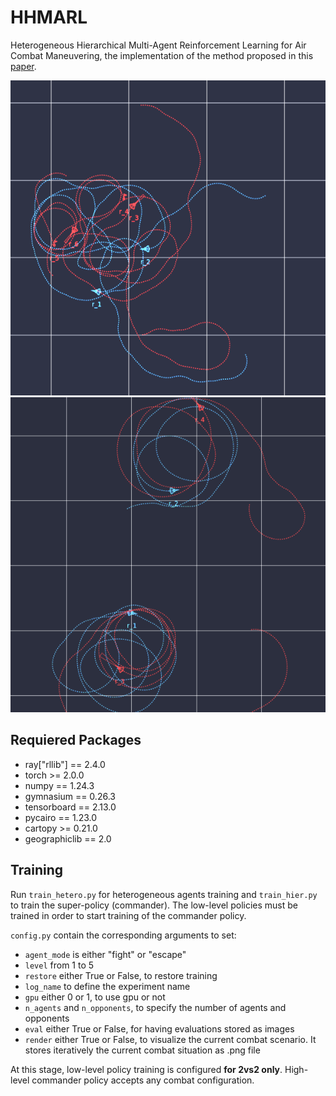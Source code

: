 # HHMARL

Heterogeneous Hierarchical Multi-Agent Reinforcement Learning for Air Combat Maneuvering, the implementation of the method proposed in this [paper](https://arxiv.org/abs/2309.11247).

![Hierarchy Trajectory](img/hier_pol.png) ![Fight Trajectory](img/fight_pol.png)

## Requiered Packages 

- ray["rllib"] == 2.4.0
- torch >= 2.0.0
- numpy == 1.24.3
- gymnasium == 0.26.3
- tensorboard == 2.13.0
- pycairo == 1.23.0
- cartopy >= 0.21.0
- geographiclib == 2.0

## Training

Run `train_hetero.py` for heterogeneous agents training and `train_hier.py` to train the super-policy (commander). The low-level policies must be trained in order to start training of the commander policy. 

`config.py` contain the corresponding arguments to set:

- `agent_mode` is either "fight" or "escape"
- `level` from 1 to 5
- `restore` either True or False, to restore training
- `log_name` to define the experiment name
- `gpu` either 0 or 1, to use gpu or not
- `n_agents` and `n_opponents`, to specify the number of agents and opponents
- `eval` either True or False, for having evaluations stored as images
- `render` either True or False, to visualize the current combat scenario. It stores iteratively the current combat situation as .png file

At this stage, low-level policy training is configured **for 2vs2 only**. High-level commander policy accepts any combat configuration.







